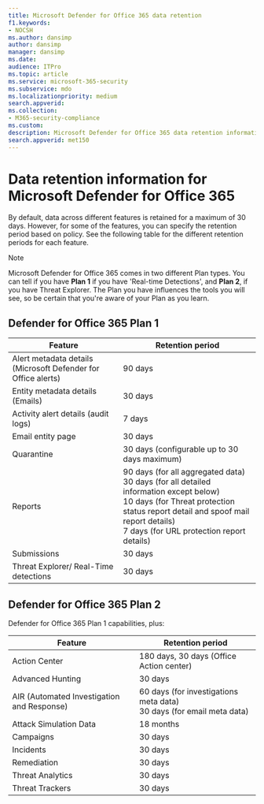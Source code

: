 ```yaml
---
title: Microsoft Defender for Office 365 data retention
f1.keywords:
- NOCSH
ms.author: dansimp
author: dansimp
manager: dansimp
ms.date: 
audience: ITPro
ms.topic: article
ms.service: microsoft-365-security
ms.subservice: mdo
ms.localizationpriority: medium
search.appverid:
ms.collection:
- M365-security-compliance
ms.custom: 
description: Microsoft Defender for Office 365 data retention informationThreat Explorer/ Real-Time detections 
search.appverid: met150
---
```


# Data retention information for Microsoft Defender for Office 365

By default, data across different features is retained for a maximum of 30 days. However, for some of the features, you can specify the retention period based on policy. See the following table for the different retention periods for each feature.

> [!NOTE]
> Microsoft Defender for Office 365 comes in two different Plan types. You can tell if you have **Plan 1** if you have 'Real-time Detections', and **Plan 2**, if you have Threat Explorer. The Plan you have influences the tools you will see, so be certain that you're aware of your Plan as you learn.

## Defender for Office 365 Plan 1

|Feature|Retention period|
|---|---|
|Alert metadata details (Microsoft Defender for Office alerts) | 90 days |
|Entity metadata details (Emails) | 30 days |
|Activity alert details (audit logs) | 7 days |
|Email entity page | 30 days |
|Quarantine | 30 days (configurable up to 30 days maximum) |
|Reports | 90 days (for all aggregated data) <br>30 days (for all detailed information except below) <br> 10 days (for Threat protection status report detail and spoof mail report details) <br> 7 days (for URL protection report details) <br>
|Submissions | 30 days |
|Threat Explorer/ Real-Time detections | 30 days |

## Defender for Office 365 Plan 2

Defender for Office 365 Plan 1 capabilities, plus:

|Feature|Retention period|
|---|---|
|Action Center | 180 days, 30 days (Office Action center)   |
|Advanced Hunting | 30 days |
|AIR (Automated Investigation and Response) | 60 days (for investigations meta data)<br> 30 days (for email meta data)  |
|Attack Simulation Data | 18 months |
|Campaigns | 30 days |
|Incidents | 30 days|
|Remediation | 30 days |
|Threat Analytics | 30 days |
|Threat Trackers | 30 days |
